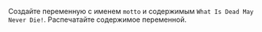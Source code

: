 
Создайте переменную с именем `motto` и содержимым `What Is Dead May Never Die!`. Распечатайте содержимое переменной.
